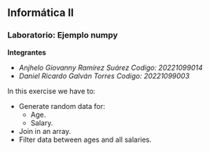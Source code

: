## Informática II
###  Laboratorio: Ejemplo numpy
**Integrantes**
- *Anjhelo Giovanny Ramírez Suárez Codigo: 20221099014*
- *Daniel Ricardo Galván Torres Codigo: 20221099003*

In this exercise we have to:
- Generate random data for:
  - Age.
  - Salary.
- Join in an array.
- Filter data between ages and all salaries.
